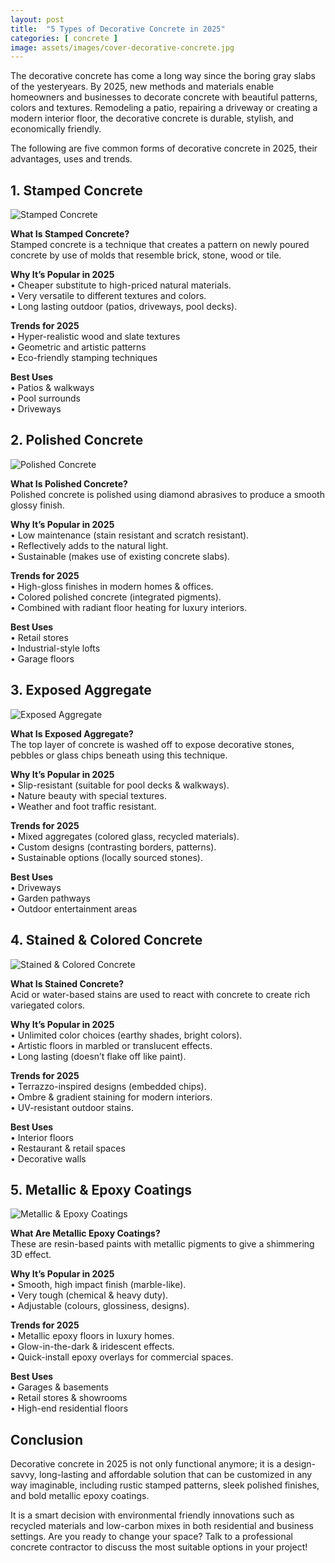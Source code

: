 ```yaml
---
layout: post
title:  "5 Types of Decorative Concrete in 2025"
categories: [ concrete ]
image: assets/images/cover-decorative-concrete.jpg
---
```


The decorative concrete has come a long way since the boring gray slabs of the yesteryears. By 2025, new methods and materials enable homeowners and businesses to decorate concrete with beautiful patterns, colors and textures. Remodeling a patio, repairing a driveway or creating a modern interior floor, the decorative concrete is durable, stylish, and economically friendly.  

The following are five common forms of decorative concrete in 2025, their advantages, uses and trends.

## 1. Stamped Concrete

![Stamped Concrete](/assets/images/stamped-concrete.jpg)

**What Is Stamped Concrete?**  
Stamped concrete is a technique that creates a pattern on newly poured concrete by use of molds that resemble brick, stone, wood or tile.  

**Why It’s Popular in 2025**  
•	Cheaper substitute to high-priced natural materials.  
•	Very versatile to different textures and colors.  
•	Long lasting outdoor (patios, driveways, pool decks).  

**Trends for 2025**  
•	Hyper-realistic wood and slate textures  
•	Geometric and artistic patterns  
•	Eco-friendly stamping techniques  

**Best Uses**  
•	Patios & walkways  
•	Pool surrounds  
•	Driveways  

## 2. Polished Concrete

![Polished Concrete](/assets/images/polished-concrete.jpg)

**What Is Polished Concrete?**  
Polished concrete is polished using diamond abrasives to produce a smooth glossy finish.  

**Why It’s Popular in 2025**  
•	Low maintenance (stain resistant and scratch resistant).  
•	Reflectively adds to the natural light.  
•	Sustainable (makes use of existing concrete slabs).  

**Trends for 2025**  
•	High-gloss finishes in modern homes & offices.  
•	Colored polished concrete (integrated pigments).  
•	Combined with radiant floor heating for luxury interiors.  

**Best Uses**  
•	Retail stores  
•	Industrial-style lofts  
•	Garage floors  

## 3. Exposed Aggregate

![Exposed Aggregate](/assets/images/exposed-aggregate.jpg)

**What Is Exposed Aggregate?**  
The top layer of concrete is washed off to expose decorative stones, pebbles or glass chips beneath using this technique.  

**Why It’s Popular in 2025**  
•	Slip-resistant (suitable for pool decks & walkways).  
•	Nature beauty with special textures.  
•	Weather and foot traffic resistant.  

**Trends for 2025**  
•	Mixed aggregates (colored glass, recycled materials).  
•	Custom designs (contrasting borders, patterns).  
•	Sustainable options (locally sourced stones).  

**Best Uses**  
•	Driveways  
•	Garden pathways  
•	Outdoor entertainment areas  

## 4. Stained & Colored Concrete

![Stained & Colored Concrete](/assets/images/stained-&-colored-concrete.jpg)

**What Is Stained Concrete?**  
Acid or water-based stains are used to react with concrete to create rich variegated colors.  

**Why It’s Popular in 2025**  
•	Unlimited color choices (earthy shades, bright colors).  
•	Artistic floors in marbled or translucent effects.  
•	Long lasting (doesn’t flake off like paint).  

**Trends for 2025**  
•	Terrazzo-inspired designs (embedded chips).  
•	Ombre & gradient staining for modern interiors.  
•	UV-resistant outdoor stains.  

**Best Uses**  
•	Interior floors  
•	Restaurant & retail spaces  
•	Decorative walls  

## 5. Metallic & Epoxy Coatings

![Metallic & Epoxy Coatings](/assets/images/metallic-&-epoxy-coatings.jpg)

**What Are Metallic Epoxy Coatings?**  
These are resin-based paints with metallic pigments to give a shimmering 3D effect.  

**Why It’s Popular in 2025**  
•	Smooth, high impact finish (marble-like).  
•	Very tough (chemical & heavy duty).  
•	Adjustable (colours, glossiness, designs).  

**Trends for 2025**  
•	Metallic epoxy floors in luxury homes.  
•	Glow-in-the-dark & iridescent effects.  
•	Quick-install epoxy overlays for commercial spaces.  

**Best Uses**  
•	Garages & basements  
•	Retail stores & showrooms  
•	High-end residential floors  

## Conclusion
Decorative concrete in 2025 is not only functional anymore; it is a design-savvy, long-lasting and affordable solution that can be customized in any way imaginable, including rustic stamped patterns, sleek polished finishes, and bold metallic epoxy coatings.  

It is a smart decision with environmental friendly innovations such as recycled materials and low-carbon mixes in both residential and business settings. Are you ready to change your space? Talk to a professional concrete contractor to discuss the most suitable options in your project!
